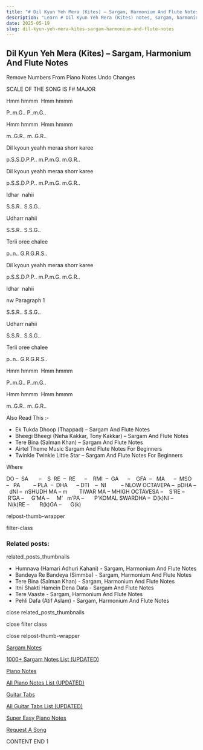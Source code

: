 ```yaml
---
title: "# Dil Kyun Yeh Mera (Kites) – Sargam, Harmonium And Flute Notes"
description: "Learn # Dil Kyun Yeh Mera (Kites) notes, sargam, harmonium notations and flute notes. Easy step-by-step tutorial for beginners."
date: 2025-05-19
slug: dil-kyun-yeh-mera-kites-sargam-harmonium-and-flute-notes
---
```


## Dil Kyun Yeh Mera (Kites) – Sargam, Harmonium And Flute Notes

Remove Numbers From Piano Notes
Undo Changes

SCALE OF THE SONG IS F# MAJOR

Hmm hmmm  Hmm hmmm

P..m.G.. P..m.G..

Hmm hmmm  Hmm hmmm

m..G.R.. m..G.R..

Dil kyoun yeahh meraa shorr karee

p.S.S.D.P.P.. m.P.m.G. m.G.R..

Dil kyoun yeahh meraa shorr karee

p.S.S.D.P.P.. m.P.m.G. m.G.R..

Idhar  nahii

S.S.R.. S.S.G..

Udharr nahii

S.S.R.. S.S.G..

Terii oree chalee

p..n.. G.R.G.R.S..

Dil kyoun yeahh meraa shorr karee

p.S.S.D.P.P.. m.P.m.G. m.G.R..

Idhar  nahii

nw Paragraph 1

S.S.R.. S.S.G..

Udharr nahii

S.S.R.. S.S.G..

Terii oree chalee

p..n.. G.R.G.R.S..

Hmm hmmm  Hmm hmmm

P..m.G.. P..m.G..

Hmm hmmm  Hmm hmmm

m..G.R.. m..G.R..



Also Read This :-



* Ek Tukda Dhoop (Thappad) – Sargam And Flute Notes
* Bheegi Bheegi (Neha Kakkar, Tony Kakkar) – Sargam And Flute Notes
* Tere Bina (Salman Khan) – Sargam And Flute Notes
* Airtel Theme Music Sargam And Flute Notes For Beginners
* Twinkle Twinkle Little Star – Sargam And Flute Notes For Beginners

Where



DO –  SA       –    S  RE  –  RE      –    RMI  –  GA      –    GFA  –   MA      –  MSO  –   PA         – PLA  –  DHA      – DTI    –  NI          – NLOW OCTAVEPA –  pDHA –  dNI –  nSHUDH MA – m        TIWAR MA – MHIGH OCTAVESA –    S’RE –     R’GA –     G’MA –     M’   m’PA –       P’KOMAL SWARDHA –  D(k)NI –       N(k)RE –       R(k)GA –      G(k)



relpost-thumb-wrapper

filter-class

### Related posts:

related_posts_thumbnails

* Humnava (Hamari Adhuri Kahani) - Sargam, Harmonium And Flute Notes
* Bandeya Re Bandeya (Simmba) - Sargam, Harmonium And Flute Notes
* Tere Bina (Salman Khan) - Sargam, Harmonium And Flute Notes
* Itni Shakti Hamein Dena Data - Sargam And Flute Notes
* Tere Vaaste - Sargam, Harmonium And Flute Notes
* Pehli Dafa (Atif Aslam) - Sargam, Harmonium And Flute Notes

close related_posts_thumbnails

close filter class

close relpost-thumb-wrapper

[Sargam Notes](/sargam-notes.html)

[1000+ Sargam Notes List (UPDATED)](/all-songs-list-sargam-notes.html)

[Piano Notes](/piano-notes.html)

[All Piano Notes List (UPDATED)](/all-songs-list-piano-notes.html)

[Guitar Tabs](/guitar-tabs.html)

[All Guitar Tabs List (UPDATED)](/all-songs-list-guitar-tabs.html)

[Super Easy Piano Notes](https://studywall.in/)

[Request A Song](/request-a-song.html)

CONTENT END 1

